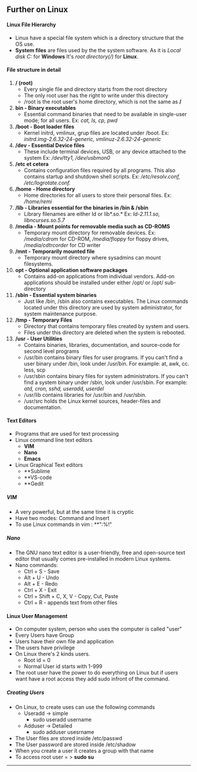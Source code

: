 ## Further on Linux
#### Linux File Hierarchy
- Linux have a special file system which is a directory structure that the OS use.
- **System files** are files used by the the system software. As it is *Local disk C:* for **Windows** It's *root directory(/)* for **Linux**.
#### File structure in detail
1. **/ (root)**
	- Every single file and directory starts from the root directory
	- The only root user has the right to write under this directory
	- /root is the root user's home directory, which is not the same as **/**
2. **bin - Binary executables**
	- Essential command binaries that need to be available in single-user mode; for all users. Ex: *cat, ls, cp, pwd*
3. **/boot - Boot loader files**
	- Kernel initrd, vmlinux, grup files are located under /boot.
			Ex: *initrd.img-2.6.32-24-generic, vmlinuz-2.6.32-24-generic*
4. **/dev - Essential Device files**
	- These include terminal devices, USB, or any device attached to the system
			Ex: */dev/tty1, /dev/usbmon0*
5. **/etc et cetera**
	- Contains configuration files required by all programs. This also contains startup and shutdown shell scripts.
			Ex: */etc/resolv.conf, /etc/logrotate.conf.*
6. **/home - Home directory**
	- Home directories for all users to store their personal files.
			Ex: */home/remi*
7. **/lib - Libraries essential for the binaries in /bin & /sbin**
	- Library filenames are either Id or lib*.so.*
			Ex: *Id-2.11.1.so, libncurses.so.5.7*
8. **/media - Mount points for removable media such as CD-ROMS**
	- Temporary mount directory for removable devices.
			Ex: */media/cdrom* for CD-ROM, */media/floppy* for floppy drives, */media/cdtrcorder* for CD writer
9. **/mnt - Temporarily mounted file**
	- Temporary mount directory where sysadmins can mount filesystems.
10. **opt - Optional application software packages**
	- Contains add-on applications from individual vendors. Add-on applications should be installed under either /opt/ or /opt/ sub-directory
11. **/sbin - Essential system binaries**
	- Just like /bin, /sbin also contains executables. The Linux commands located under this directory are used by system administrator, for system maintenance purpose.
12. **/tmp - Temporary Files**
	- Directory that contains temporary files created by system and users.
	- Files under this directory are deleted when the system is rebooted.
13. **/usr - User Utilities**
	- Contains binaries, libraries, documentation, and source-code for second level programs
	- /usr/bin contains binary files for user programs. If you can't find a user binary under /bin, look under /usr/bin. For example: at, awk, cc. less, scp
	- /usr/sbin contains binary files for system administrators. If you can't find a system binary under /sbin, look under /usr/sbin. For example: *atd, cron, sshd, useradd, userdel*
	- /usr/lib contains libraries for /usr/bin and /usr/sbin.
	- /usr/src holds the Linux kernel sources, header-files and documentation.
#### Text Editors
- Programs that are used for text processing
- Linux command line text editors
	- **VIM**
	- **Nano**
	- **Emacs**
- Linux Graphical Text editors
	- **Sublime
	- **VS-code
	- **Gedit
##### VIM
- A very powerful, but at the same time it is cryptic
- Have two modes: Command and Insert
- To use Linux commands in vim : **":%!"
##### Nano
- The GNU nano text editor is a user-friendly, free and open-source text editor that usually comes pre-installed in modern Linux systems.
- Nano commands:
	- Ctrl + S - Save
	- Alt + U - Undo
	- Alt + E - Redo
	- Ctrl + X - Exit
	- Ctrl + Shift + C, X, V - Copy, Cut, Paste
	- Ctrl + R - appends text from other files
#### Linux User Management
- On computer system, person who uses the computer is called "user"
- Every Users have Group
- Users have their own file and application
- The users have privilege
- On Linux there's 2 kinds users.
	- Root id = 0
	- Normal User id starts with 1-999
- The root user have the power to do everything on Linux but if users want have a root access they add sudo infront of the command.
##### Creating Users
- On Linux, to create uses can use the following commands
	- Useradd -> simple
		- sudo useradd username
	- Adduser -> Detailed
		- sudo adduser usesrname
- The User files are stored inside /etc/passwd
- The User password are stored inside /etc/shadow
- When you create a user it creates a group with that name
- To access root user = > **sudo su**
----
